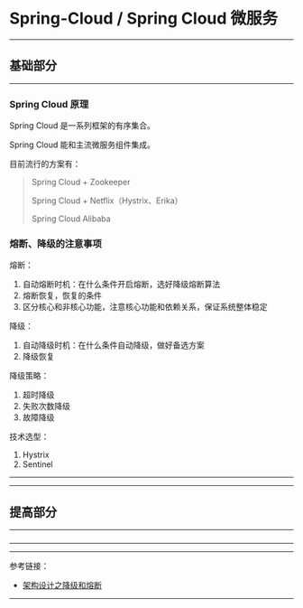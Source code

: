 # Spring-Cloud / Spring Cloud 微服务

---

## 基础部分

---

### Spring Cloud 原理

Spring Cloud 是一系列框架的有序集合。

Spring Cloud 能和主流微服务组件集成。

目前流行的方案有：

> Spring Cloud + Zookeeper
>
> Spring Cloud + Netflix（Hystrix、Erika）
>
> Spring Cloud Alibaba

### 熔断、降级的注意事项

熔断：

1. 自动熔断时机：在什么条件开启熔断，选好降级熔断算法
2. 熔断恢复，恢复的条件
3. 区分核心和非核心功能，注意核心功能和依赖关系，保证系统整体稳定

降级：

1. 自动降级时机：在什么条件自动降级，做好备选方案
2. 降级恢复

降级策略：

1. 超时降级
2. 失败次数降级
3. 故障降级

技术选型：

1. Hystrix
2. Sentinel

---



---

## 提高部分

---

###

###

---






---

参考链接：

- [架构设计之降级和熔断](https://juejin.cn/post/6993125837771898917)

---













